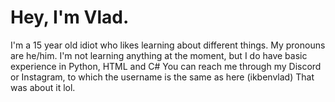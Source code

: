 # Hey, I'm Vlad.
I'm a 15 year old idiot who likes learning about different things.
My pronouns are he/him.
I'm not learning anything at the moment, but I do have basic experience in Python, HTML and C#
You can reach me through my Discord or Instagram, to which the username is the same as here (ikbenvlad)
That was about it lol.
